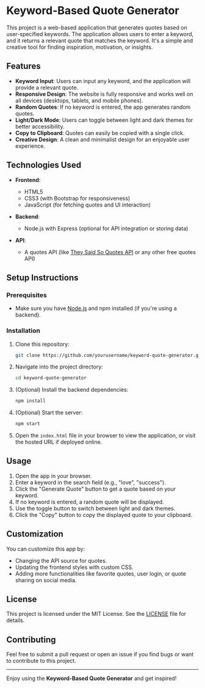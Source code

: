 # Keyword-Based Quote Generator

This project is a web-based application that generates quotes based on user-specified keywords. The application allows users to enter a keyword, and it returns a relevant quote that matches the keyword. It's a simple and creative tool for finding inspiration, motivation, or insights.

## Features

- **Keyword Input**: Users can input any keyword, and the application will provide a relevant quote.
- **Responsive Design**: The website is fully responsive and works well on all devices (desktops, tablets, and mobile phones).
- **Random Quotes**: If no keyword is entered, the app generates random quotes.
- **Light/Dark Mode**: Users can toggle between light and dark themes for better accessibility.
- **Copy to Clipboard**: Quotes can easily be copied with a single click.
- **Creative Design**: A clean and minimalist design for an enjoyable user experience.

## Technologies Used

- **Frontend**: 
  - HTML5
  - CSS3 (with Bootstrap for responsiveness)
  - JavaScript (for fetching quotes and UI interaction)
  
- **Backend**: 
  - Node.js with Express (optional for API integration or storing data)
  
- **API**:
  - A quotes API (like [They Said So Quotes API](https://theysaidso.com/api/) or any other free quotes API)

## Setup Instructions

### Prerequisites

- Make sure you have [Node.js](https://nodejs.org/en/) and npm installed (if you're using a backend).

### Installation

1. Clone this repository:
    ```bash
    git clone https://github.com/yourusername/keyword-quote-generator.git
    ```
    
2. Navigate into the project directory:
    ```bash
    cd keyword-quote-generator
    ```

3. (Optional) Install the backend dependencies:
    ```bash
    npm install
    ```

4. (Optional) Start the server:
    ```bash
    npm start
    ```

5. Open the `index.html` file in your browser to view the application, or visit the hosted URL if deployed online.

## Usage

1. Open the app in your browser.
2. Enter a keyword in the search field (e.g., "love", "success").
3. Click the "Generate Quote" button to get a quote based on your keyword.
4. If no keyword is entered, a random quote will be displayed.
5. Use the toggle button to switch between light and dark themes.
6. Click the "Copy" button to copy the displayed quote to your clipboard.

## Customization

You can customize this app by:

- Changing the API source for quotes.
- Updating the frontend styles with custom CSS.
- Adding more functionalities like favorite quotes, user login, or quote sharing on social media.

## License

This project is licensed under the MIT License. See the [LICENSE](LICENSE) file for details.

## Contributing

Feel free to submit a pull request or open an issue if you find bugs or want to contribute to this project.

---

Enjoy using the **Keyword-Based Quote Generator** and get inspired!
